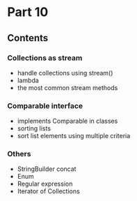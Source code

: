 # Part 10

## Contents

### Collections as stream
- handle collections using stream()
- lambda
- the most common stream methods

### Comparable interface 
- implements Comparable in classes
- sorting lists 
- sort list elements using multiple criteria 

### Others
- StringBuilder concat
- Enum
- Regular expression
- Iterator of Collections